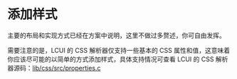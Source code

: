 # 添加样式

主要的布局和实现方式已经在方案中说明，这里不做过多赘述，你可自由发挥。

需要注意的是，LCUI 的 CSS 解析器仅支持一些基本的 CSS 属性和值，这意味着你应该尽可能的以简单的方式添加样式，具体支持情况可查看 LCUI 的 CSS 解析器源码：[lib/css/src/properties.c](https://gitee.com/lc-soft/LCUI/tree/develop/lib/css/src/properties.c)
